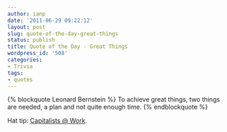 ```yaml
---
author: ianp
date: '2011-06-29 09:22:12'
layout: post
slug: quote-of-the-day-great-things
status: publish
title: Quote of the Day - Great Things
wordpress_id: '508'
categories:
- Trivia
tags:
- quotes
---
```


{% blockquote Leonard Bernstein %}
To achieve great things, two things are needed, a plan and not quite
enough time.
{% endblockquote %}

Hat tip: [Capitalists @ Work][01].

[01]: http://cityunslicker.blogspot.com/2011/06/germany-10-uk-1.html

